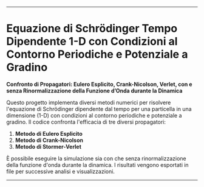 
---

# **Equazione di Schrödinger Tempo Dipendente 1-D con Condizioni al Contorno Periodiche e Potenziale a Gradino**  
**Confronto di Propagatori: Eulero Esplicito, Crank-Nicolson, Verlet, con e senza Rinormalizzazione della Funzione d’Onda durante la Dinamica**

Questo progetto implementa diversi metodi numerici per risolvere l'equazione di Schrödinger dipendente dal tempo per una particella in una dimensione (1-D) con condizioni al contorno periodiche e potenziale a gradino. Il codice confronta l'efficacia di tre diversi propagatori:

1. **Metodo di Eulero Esplicito**
2. **Metodo di Crank-Nicolson**
3. **Metodo di Stormer-Verlet**

È possibile eseguire la simulazione sia con che senza rinormalizzazione della funzione d'onda durante la dinamica. I risultati vengono esportati in file per successive analisi e visualizzazioni.


---

